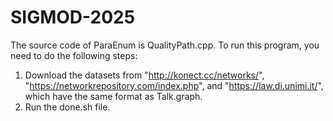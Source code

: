# SIGMOD-2025
The source code of ParaEnum is QualityPath.cpp. To run this program, you need to do the following steps:
1. Download the datasets from "http://konect.cc/networks/", "https://networkrepository.com/index.php", and "https://law.di.unimi.it/", which have the same format as Talk.graph.
2. Run the done.sh file.

